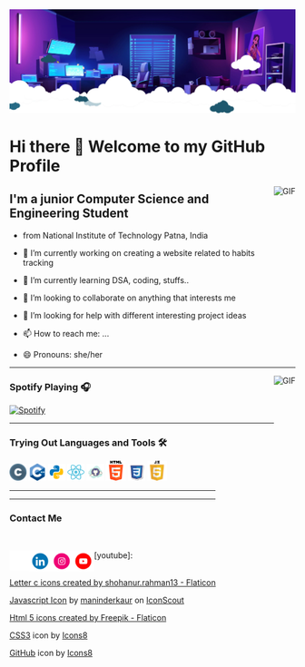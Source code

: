 <img alt="Headerimg" src="media/header.webp"/>

# Hi there 👋    Welcome to my GitHub Profile

<img align="right" alt="GIF" height="160px" src="https://media.giphy.com/media/du3J3cXyzhj75IOgvA/giphy.gif" />

## I'm a junior Computer Science and Engineering Student 

- from National Institute of Technology Patna, India 

- 🔭 I’m currently working on creating a website related to habits tracking
- 🌱 I’m currently learning DSA, coding, stuffs..
- 👯 I’m looking to collaborate on anything that interests me
- 🤔 I’m looking for help with different interesting project ideas
- 📫 How to reach me: ...
- 😄 Pronouns: she/her

---

<img align="right" alt="GIF" height="170px" src="https://media.giphy.com/media/J5B1Y8QZnzXXbLQIBu/giphy.gif" />

### Spotify Playing 🎧

[![Spotify](https://novatorem.bgstatic.vercel.app/api/spotify)](https://open.spotify.com/playlist/3qFgYSw5bvBL2Gw1uVaBYO?si=bb6854815da14863)


---
### Trying Out Languages and Tools 🛠
<div style="display: inline-block">
<div style="display: inline-block">
<img alt="C" width="30px" height="30px" src="media/icons/letter-c.png" />
<img alt="C+" width="30px" height="30px" src="media/icons/c-.png"  />
<img alt="python" width="30px" height="30px" src="media/icons/icons8-python-48.png" />
<img alt="reactjs" width="30px" height="30px" src="media/icons/icons8-react-a-javascript-library-for-building-user-interfaces-48.png" />
<img alt="github" width="30px" height="30px" src="media/icons/icons8-github-100.png" />
<img alt="html" width="35px" height="35px" src="media/icons/html-5.png" />
<img alt="css" width="30px" height="30px" src="media/icons/icons8-css3-100.png" />
<img alt="js" width="35px" height="35px" src="media/icons/javascript.png" />
</div>

---

---

### Contact Me 
<br/>


[<img align="left" alt="contactsmriti" width="35px" src="media/icons/gmail.gif" />][email]
[<img align="left" alt="contactsmriti | LinkedIn" width="38px" src="media/icons/linkedin.gif" />][linkedin]
[<img align="left" alt="contactsmriti Instagram" width="38px" src="media/icons/insta.gif" />][instagram]
[<img align="left" alt="contactsmriti youtube" width="38px" src="media/icons/youtube.gif" />][instagram]


[email]: mailto:contact.smritigupta@gmail.com
[linkedin]:https://www.linkedin.com/in/contactsmriti/
[instagram]: https://www.instagram.com/heresmritigupta/
[youtube]: 






<!--
**contactsmriti/contactsmriti** is a ✨ _special_ ✨ repository because its `README.md` (this file) appears on your GitHub profile.

Here are some ideas to get you started:

- 🔭 I’m currently working on creating a website related to habits tracking
- 🌱 I’m currently learning DSA, coding, stuffs..
- 👯 I’m looking to collaborate on anything that interests me
- 🤔 I’m looking for help with different interesting project ideas
- 💬 Ask me about ...
- 📫 How to reach me: ...
- 😄 Pronouns: she/her
- ⚡ Fun fact: I love to do some Dancing(when I am in mood), swimming, writing anything, and never go for playing Badminton without me
-->



<br/>
<a href="https://www.flaticon.com/free-icons/letter-c" title="letter c icons">Letter c icons created by shohanur.rahman13 - Flaticon</a>

<a href="https://iconscout.com/icons/javascript" target="_blank">Javascript Icon</a> by <a href="https://iconscout.com/contributors/maninderkaur">maninderkaur</a> on <a href="https://iconscout.com">IconScout</a>

<a href="https://www.flaticon.com/free-icons/html-5" title="html 5 icons">Html 5 icons created by Freepik - Flaticon</a>

<a target="_blank" href="https://icons8.com/icon/3BTBsJs5myRy/css3">CSS3</a> icon by <a target="_blank" href="https://icons8.com">Icons8</a>

<a target="_blank" href="https://icons8.com/icon/118557/github">GitHub</a> icon by <a target="_blank" href="https://icons8.com">Icons8</a>